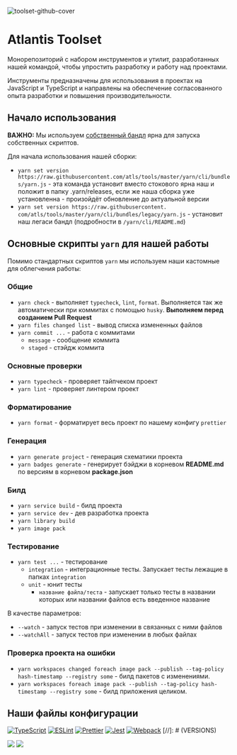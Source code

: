 ![toolset-github-cover](https://user-images.githubusercontent.com/102182195/234980835-78ed0fdb-c692-4b0e-ac95-b46c8cbd17a4.png)

# Atlantis Toolset

Монорепозиторий с набором инструментов и утилит, разработанных нашей командой, чтобы упростить разработку и работу над проектами.

Инструменты предназначены для использования в проектах на JavaScript и TypeScript и направлены на обеспечение согласованного опыта разработки и повышения производительности.

## Начало использования

**ВАЖНО:** Мы используем [собственный бандл](https://yarnpkg.com/builder/cli/build/bundle) ярна для запуска собственных скриптов.

Для начала использования нашей сборки:

- `yarn set version https://raw.githubusercontent.com/atls/tools/master/yarn/cli/bundles/yarn.js` - эта команда установит вместо стокового ярна наш и положит в папку .yarn/releases, если же наша сборка уже установленна - произойдёт обновление до актуальной версии
- `yarn set version https://raw.githubusercontent. com/atls/tools/master/yarn/cli/bundles/legacy/yarn.js` - установит наш легаси бандл
  (подробности в `/yarn/cli/README.md`)

## Основные скрипты `yarn` для нашей работы

Помимо стандартных скриптов `yarn` мы используем наши кастомные для облегчения работы:

### Общие

- `yarn check` - выполняет `typecheck`, `lint`, `format`. Выполняется так же автоматически при коммитах с помощью `husky`. <span style="font-weight: bold">Выполняем перед созданием Pull Request</span>
- `yarn files changed list` - вывод списка измененных файлов
- `yarn commit ...` - работа с коммитами
  - `message` - сообщение коммита
  - `staged` - стэйдж коммита

### Основные проверки

- `yarn typecheck` - проверяет тайпчеком проект
- `yarn lint` - проверяет линтером проект

### Форматирование

- `yarn format` - форматирует весь проект по нашему конфигу `prettier`

### Генерация

- `yarn generate project` - генерация схематики проекта
- `yarn badges generate` - генерирует бэйджи в корневом **README.md** по версиям в корневом **package.json**

### Билд

- `yarn service build` - билд проекта
- `yarn service dev` - дев разработка проекта
- `yarn library build`
- `yarn image pack`

### Тестирование

- `yarn test ...` - тестирование
  - `integration` - интеграционные тесты. Запускает тесты лежащие в папках `integration`
  - `unit` - юнит тесты
    - `название файла/теста` - запускает только тесты в названии которых или названии файлов
      есть введенное название

В качестве параметров:

- `--watch` - запуск тестов при изменении в связанных с ними файлов
- `--watchAll` - запуск тестов при изменении в любых файлах

### Проверка проекта на ошибки

- `yarn workspaces changed foreach image pack --publish --tag-policy hash-timestamp --registry some` - билд пакетов с изменениями.
- `yarn workspaces foreach image pack --publish --tag-policy hash-timestamp --registry some` - билд приложения целиком.

## Наши файлы конфигурации

[![TypeScript](https://img.shields.io/badge/TypeScript-007ACC?style=for-the-badge&logo=typescript&logoColor=white)](https://github.com/atls/tools/blob/557cd9458c527b060e02316bc35469e208a800f2/config/typescript/src/index.ts)
[![ESLint](https://img.shields.io/badge/ESLint-4B3263?style=for-the-badge&logo=eslint&logoColor=white)](https://github.com/atls/tools/blob/557cd9458c527b060e02316bc35469e208a800f2/config/eslint/src/index.ts)
[![Prettier](https://img.shields.io/badge/prettier-1A2C34?style=for-the-badge&logo=prettier&logoColor=F7BA3E)](https://github.com/atls/tools/blob/557cd9458c527b060e02316bc35469e208a800f2/config/prettier/src/index.ts)
[![Jest](https://img.shields.io/badge/-jest-%23C21325?style=for-the-badge&logo=jest&logoColor=white)](https://github.com/atls/tools/blob/557cd9458c527b060e02316bc35469e208a800f2/config/jest/src/index.ts)
[![Webpack](https://img.shields.io/badge/webpack-%238DD6F9.svg?style=for-the-badge&logo=webpack&logoColor=black)](https://github.com/atls/tools/blob/8537e2f78ca5a2bd925548efce21a2d5c4800543/code/code-service/src/webpack.config.ts)
[//]: # (VERSIONS)

[<img src="https://img.shields.io/static/v1?style=for-the-badge&label=%40atls%2Fcode-service&message=0.0.24&labelColor=ECEEF5&color=D7DCEB">](https://npmjs.com/package/@atls/code-service) [<img src="https://img.shields.io/static/v1?style=for-the-badge&label=%40atls%2Fschematics&message=0.0.19&labelColor=ECEEF5&color=D7DCEB">](https://npmjs.com/package/@atls/schematics)
